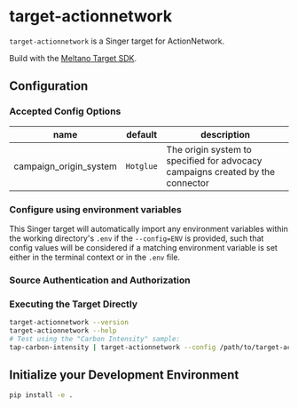 # target-actionnetwork

`target-actionnetwork` is a Singer target for ActionNetwork.

Build with the [Meltano Target SDK](https://sdk.meltano.com).

<!--

Developer TODO: Update the below as needed to correctly describe the install procedure. For instance, if you do not have a PyPi repo, or if you want users to directly install from your git repo, you can modify this step as appropriate.

## Installation

Install from PyPi:

```bash
pipx install target-actionnetwork
```

Install from GitHub:

```bash
pipx install git+https://github.com/ORG_NAME/target-actionnetwork.git@main
```

-->

## Configuration

### Accepted Config Options


| name | default | description| 
|--------|--------|------------|
| campaign_origin_system | `Hotglue` | The origin system to specified for advocacy campaigns created by the connector |

### Configure using environment variables

This Singer target will automatically import any environment variables within the working directory's
`.env` if the `--config=ENV` is provided, such that config values will be considered if a matching
environment variable is set either in the terminal context or in the `.env` file.

### Source Authentication and Authorization



### Executing the Target Directly

```bash
target-actionnetwork --version
target-actionnetwork --help
# Test using the "Carbon Intensity" sample:
tap-carbon-intensity | target-actionnetwork --config /path/to/target-actionnetwork-config.json
```


## Initialize your Development Environment

```bash
pip install -e .
```

